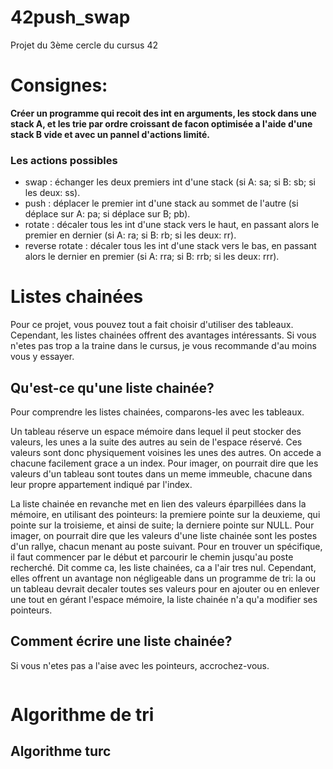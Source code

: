 # 42push_swap
Projet du 3ème cercle du cursus 42

# Consignes:
**Créer un programme qui recoit des int en arguments, les stock dans une stack A, et les trie par ordre croissant de facon optimisée a l'aide d'une stack B vide et avec un pannel d'actions limité.**
### Les actions possibles
- swap : échanger les deux premiers int d'une stack (si A: sa; si B: sb; si les deux: ss).
- push : déplacer le premier int d'une stack au sommet de l'autre (si déplace sur A: pa; si déplace sur B; pb).
- rotate : décaler tous les int d'une stack vers le haut, en passant alors le premier en dernier (si A: ra; si B: rb; si les deux: rr).
- reverse rotate : décaler tous les int d'une stack vers le bas, en passant alors le dernier en premier (si A: rra; si B: rrb; si les deux: rrr).

# Listes chainées
Pour ce projet, vous pouvez tout a fait choisir d'utiliser des tableaux. Cependant, les listes chainées offrent des avantages intéressants. Si vous n'etes pas trop a la traine dans le cursus, je vous recommande d'au moins vous y essayer.

## Qu'est-ce qu'une liste chainée?
Pour comprendre les listes chainées, comparons-les avec les tableaux.

Un tableau réserve un espace mémoire dans lequel il peut stocker des valeurs, les unes a la suite des autres au sein de l'espace réservé. Ces valeurs sont donc physiquement voisines les unes des autres. On accede a chacune facilement grace a un index. Pour imager, on pourrait dire que les valeurs d'un tableau sont toutes dans un meme immeuble, chacune dans leur propre appartement indiqué par l'index.

La liste chainée en revanche met en lien des valeurs éparpillées dans la mémoire, en utilisant des pointeurs: la premiere pointe sur la deuxieme, qui pointe sur la troisieme, et ainsi de suite; la derniere pointe sur NULL. Pour imager, on pourrait dire que les valeurs d'une liste chainée sont les postes d'un rallye, chacun menant au poste suivant. Pour en trouver un spécifique, il faut commencer par le début et parcourir le chemin jusqu'au poste recherché. Dit comme ca, les liste chainées, ca a l'air tres nul. Cependant, elles offrent un avantage non négligeable dans un programme de tri: la ou un tableau devrait decaler toutes ses valeurs pour en ajouter ou en enlever une tout en gérant l'espace mémoire, la liste chainée n'a qu'a modifier ses pointeurs.

## Comment écrire une liste chainée?
Si vous n'etes pas a l'aise avec les pointeurs, accrochez-vous.


```
```

# Algorithme de tri
## Algorithme turc
